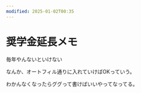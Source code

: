 ```yaml
---
modified: 2025-01-02T00:35
---
```

# 奨学金延長メモ

毎年やんないといけない

なんか、オートフィル通りに入れていけばOKっていう。

わかんなくなったらググって書けばいいやってなってる。